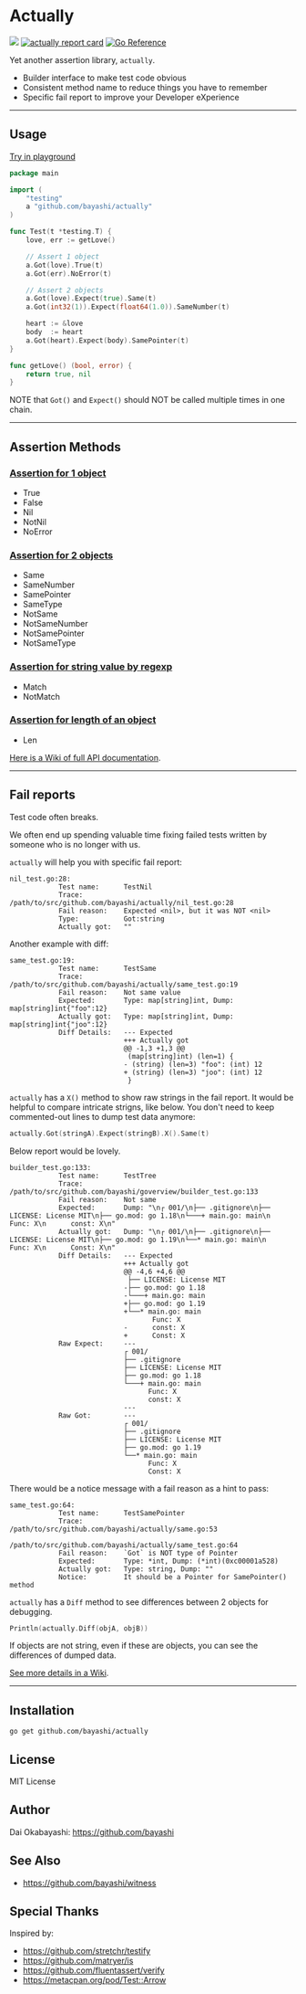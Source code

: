 # Actually

<a href="https://github.com/bayashi/actually/actions"><img src="https://github.com/bayashi/actually/workflows/main/badge.svg?_t=1681289447"/></a>
<a href="https://goreportcard.com/report/github.com/bayashi/actually" title="actually report card" target="_blank"><img src="https://goreportcard.com/badge/github.com/bayashi/actually" alt="actually report card"></a>
<a href="https://pkg.go.dev/github.com/bayashi/actually" target="_blank"><img src="https://pkg.go.dev/badge/github.com/bayashi/actually.svg" alt="Go Reference"></a>

Yet another assertion library, `actually`.

* Builder interface to make test code obvious
* Consistent method name to reduce things you have to remember
* Specific fail report to improve your Developer eXperience

-----

## Usage

[Try in playground](https://go.dev/play/p/Ut-hIr3vmYQ)

```go
package main

import (
    "testing"
    a "github.com/bayashi/actually"
)

func Test(t *testing.T) {
    love, err := getLove()

    // Assert 1 object
    a.Got(love).True(t)
    a.Got(err).NoError(t)

    // Assert 2 objects
    a.Got(love).Expect(true).Same(t)
    a.Got(int32(1)).Expect(float64(1.0)).SameNumber(t)

    heart := &love
    body  := heart
    a.Got(heart).Expect(body).SamePointer(t)
}

func getLove() (bool, error) {
    return true, nil
}
```

NOTE that `Got()` and `Expect()` should NOT be called multiple times in one chain.

-----

## Assertion Methods

### [Assertion for 1 object](https://github.com/bayashi/actually/wiki/All-assertion-methods#assertion-for-1-object)

* True
* False
* Nil
* NotNil
* NoError

### [Assertion for 2 objects](https://github.com/bayashi/actually/wiki/All-assertion-methods#assertion-for-2-objects)

* Same
* SameNumber
* SamePointer
* SameType
* NotSame
* NotSameNumber
* NotSamePointer
* NotSameType

### [Assertion for string value by regexp](https://github.com/bayashi/actually/wiki/All-assertion-methods#assertion-for-string-value-by-regexp)

* Match
* NotMatch

### [Assertion for length of an object](https://github.com/bayashi/actually/wiki/All-assertion-methods#assertion-for-length-of-an-object)

* Len

[Here is a Wiki of full API documentation](https://github.com/bayashi/actually/wiki).

-----

## Fail reports

Test code often breaks.

We often end up spending valuable time fixing failed tests written by someone who is no longer with us.

`actually` will help you with specific fail report:

```
nil_test.go:28:
            Test name:      TestNil
            Trace:          /path/to/src/github.com/bayashi/actually/nil_test.go:28
            Fail reason:    Expected <nil>, but it was NOT <nil>
            Type:           Got:string
            Actually got:   ""
```

Another example with diff:

```
same_test.go:19:
            Test name:      TestSame
            Trace:          /path/to/src/github.com/bayashi/actually/same_test.go:19
            Fail reason:    Not same value
            Expected:       Type: map[string]int, Dump: map[string]int{"foo":12}
            Actually got:   Type: map[string]int, Dump: map[string]int{"joo":12}
            Diff Details:   --- Expected
                            +++ Actually got
                            @@ -1,3 +1,3 @@
                             (map[string]int) (len=1) {
                            - (string) (len=3) "foo": (int) 12
                            + (string) (len=3) "joo": (int) 12
                             }
```

`actually` has a `X()` method to show raw strings in the fail report. It would be helpful to compare intricate strigns, like below. You don't need to keep commented-out lines to dump test data anymore:

```go
actually.Got(stringA).Expect(stringB).X().Same(t)
```

Below report would be lovely.

```
builder_test.go:133:
            Test name:      TestTree
            Trace:          /path/to/src/github.com/bayashi/goverview/builder_test.go:133
            Fail reason:    Not same
            Expected:       Dump: "\n┌ 001/\n├── .gitignore\n├── LICENSE: License MIT\n├── go.mod: go 1.18\n└───+ main.go: main\n      Func: X\n      const: X\n"
            Actually got:   Dump: "\n┌ 001/\n├── .gitignore\n├── LICENSE: License MIT\n├── go.mod: go 1.19\n└──* main.go: main\n      Func: X\n      Const: X\n"
            Diff Details:   --- Expected
                            +++ Actually got
                            @@ -4,6 +4,6 @@
                             ├── LICENSE: License MIT
                            -├── go.mod: go 1.18
                            -└───+ main.go: main
                            +├── go.mod: go 1.19
                            +└──* main.go: main
                                   Func: X
                            -      const: X
                            +      Const: X
            Raw Expect:     ---
                            ┌ 001/
                            ├── .gitignore
                            ├── LICENSE: License MIT
                            ├── go.mod: go 1.18
                            └───+ main.go: main
                                  Func: X
                                  const: X
                            ---
            Raw Got:        ---
                            ┌ 001/
                            ├── .gitignore
                            ├── LICENSE: License MIT
                            ├── go.mod: go 1.19
                            └──* main.go: main
                                  Func: X
                                  Const: X
```

There would be a notice message with a fail reason as a hint to pass:

```
same_test.go:64:
            Test name:      TestSamePointer
            Trace:          /path/to/src/github.com/bayashi/actually/same.go:53
                                    /path/to/src/github.com/bayashi/actually/same_test.go:64
            Fail reason:    `Got` is NOT type of Pointer
            Expected:       Type: *int, Dump: (*int)(0xc00001a528)
            Actually got:   Type: string, Dump: ""
            Notice:         It should be a Pointer for SamePointer() method
```

`actually` has a `Diff` method to see differences between 2 objects for debugging.

```go
Println(actually.Diff(objA, objB))
```

If objects are not string, even if these are objects, you can see the differences of dumped data.

[See more details in a Wiki](https://github.com/bayashi/actually/wiki).

-----

## Installation

    go get github.com/bayashi/actually

## License

MIT License

## Author

Dai Okabayashi: https://github.com/bayashi

## See Also

* https://github.com/bayashi/witness

## Special Thanks

Inspired by:

* https://github.com/stretchr/testify
* https://github.com/matryer/is
* https://github.com/fluentassert/verify
* https://metacpan.org/pod/Test::Arrow
